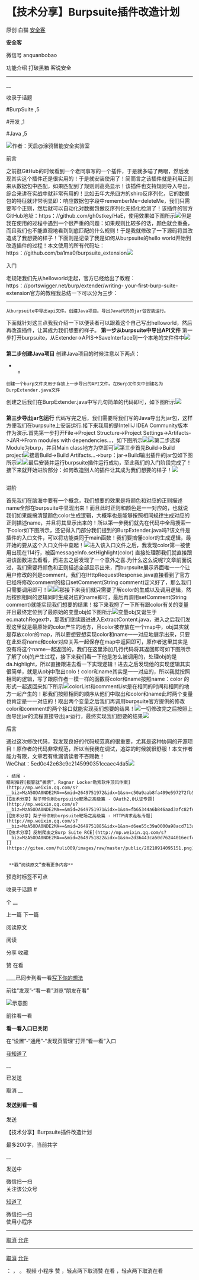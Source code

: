 #  【技术分享】Burpsuite插件改造计划

原创 白猫  [ 安全客 ](javascript:void\(0\);)

**安全客** ![]()

微信号 anquanbobao

功能介绍 打破黑箱 客说安全

____

__

收录于话题

#BurpSuite ,5

#开发 ,1

#Java ,5

![](https://gitee.com/fuli009/images/raw/master/public/20210914095127.png)作者：天启@涂鸦智能安全实验室  
![]()

前言

之前逛GitHub的时候看到一个老同事写的一个插件，于是就多喵了两眼，然后发现其实这个插件还是很实用的！于是就安装使用了！简而言之该插件就是利用正则来从数据包中匹配，如果匹配到了规则则高亮显示！该插件也支持规则导入导出，综合来讲在实战中就非常有用的！比如去年大杀四方的shiro反序列化，它的数据包的特征就非常明显即：响应数据包字段中rememberMe=deleteMe，我们只需要写个正则，然后就可以自动化对数据包做反序列化无损化检测了！该插件的官方GitHub地址：https：//github.com/gh0stkey/HaE，使用效果如下图所示![](https://gitee.com/fuli009/images/raw/master/public/20210914095128.png)但是我在使用的过程中遇到一个很严重的问题：如果规则比较多的话，颜色就会重叠，而且我们也不能直观地看到到底匹配的什么规则！于是我就修改了一下源码将其改造成了我想要的样子！下面则是记录了我是如何从burpsuite的hello
world开始到改造插件的过程！本文使用的所有代码址：https：//github.com/ba1ma0/burpsuite_extension![](https://gitee.com/fuli009/images/raw/master/public/20210914095129.png)
![]()

入门

老规矩我们先从helloworld走起，官方已经给出了教程：https：//portswigger.net/burp/extender/writing-
your-first-burp-suite-extension![]()官方的教程我总结一下可以分为三步：

  *   *   * 

    
    
    从burpsuite中导出api文件。创建Java项目。导出Java代码的jar包安装运行。

下面就针对这三点我我介绍一下以便读者可以跟着这个自己写出helloworld，然后再改造插件，让其成为我们想要的样子。
**第一步从burpsuite中导出API文件**
第一步打开burpsuite，从Extender->APIS->SaveInterface到一个本地的文件件中![](https://gitee.com/fuli009/images/raw/master/public/20210914095131.png)

###

 **第二步创建Java项目** 创建Java项目的时候注意以下两点：

  *   * 

    
    
    创建一个burp文件夹用于存放上一步导出的API文件。在Burp文件夹中创建名为BurpExtender.java文件

创建之后我们在BurpExtender.java中写几句简单的代码即可，如下图所示![](https://gitee.com/fuli009/images/raw/master/public/20210914095132.png)

###

 **第三步导出jar包运行**
代码写完之后，我们需要将我们写的Java导出为jar包，这样方便我们在burpsuite上安装运行.接下来我用的是IntelliJ IDEA
Community版本作为演示.首先第一步打开File->Project Structure->Project
Settings->Artifacts->JAR->From modules with
dependencies...，如下图所示![](https://gitee.com/fuli009/images/raw/master/public/20210914095133.png)![](https://gitee.com/fuli009/images/raw/master/public/20210914095134.png)第二步选择Module为burp，并且Main
class地方为空即可![](https://gitee.com/fuli009/images/raw/master/public/20210914095135.png)第三步首先Build->Build
project![](https://gitee.com/fuli009/images/raw/master/public/20210914095136.png)接着Build->Build
Artifacts…->burp：jar->Build输出插件的jar包如下图所示![](https://gitee.com/fuli009/images/raw/master/public/20210914095137.png)![](https://gitee.com/fuli009/images/raw/master/public/20210914095138.png)最后安装并运行burpsuite插件运行成功，至此我们的入门阶段完成了！接下来就开始进阶部分：如何改造别人的插件让其成为我们想要的样子！![](https://gitee.com/fuli009/images/raw/master/public/20210914095139.png)

  

![]()

进阶

首先我们在脑海中要有一个概念，我们想要的效果是将颜色和对应的正则描述name全部在burpsuite中显现出来！而且此时正则和颜色是一一对应的，也就说我们如果能搞清楚颜色color生成逻辑，大概率也是能够按照相同规律生成对应的正则描述name，并且将其显示出来的！所以第一步我们就先在代码中全局搜索一下color如下图所示，还记得入门部分我们提到的BurpExtender.java吗?该文件是插件的入口文件，可以将功能类同于main函数！我们要搞懂color的生成逻辑，最开始的要从这个入口文件中查起！![](https://gitee.com/fuli009/images/raw/master/public/20210914095141.png)进入该入口文件之后，我发现color第一被使用出现在114行，被函messageInfo.setHighlight(color)
直接处理那我们就直接跟进该函数进去看看，而进去之后发现了一个意外之喜.为什么这么说呢?文章前面说过，我们需要将颜色和正则描述全部显示出来，而burpsuite展示界面唯一一个让用户修改的列是comment，我们在IHttpRequestResponse.java直接看到了官方已经将修改comment的接口setComment(String
comment)定义好了，那么我们只需要调用即可！![](https://gitee.com/fuli009/images/raw/master/public/20210914095143.png)![](https://gitee.com/fuli009/images/raw/master/public/20210914095144.png)那接下来我们就只需要了解color的生成以及调用逻辑，然后按照相同的逻辑同时生成对应的name即可，最后再调用setComment(String
comment)就能实现我们想要的结果！接下来我捋了一下所有跟color有关的变量并且最终定位到了最原始的变量obj如下图所示![](https://gitee.com/fuli009/images/raw/master/public/20210914095145.png)变量obj又诞生于ec.matchRegex中，那我们继续跟进进入ExtractContent.java，进入之后我们发现这里就是最原始的color产生的地方，且color被存放在一个map中，obj其实就是存放color的map，所以要想要想实现color和name一一对应地展示出来，只要在此处将name和color对应关系一起保存在map中返回即可，原作者这里其实是没有将这个name一起返回的，我们在这里添加几行代码将其返回即可如下图所示了解了obj的产生过程，接下来我们看一下他是怎么被调用的，处理obj的是da.highlight，所以直接跟进去看一下实现逻辑！进去之后发现他的实现逻辑其实很简单，就是从obj中取出colo！color和name其实是一一对应的，所以我就按照相同的逻辑，写了跟原作者一模一样的函数将color和name按照name：color
的形式一起返回来如下所示![](https://gitee.com/fuli009/images/raw/master/public/20210914095146.png)colorList和commentList是在相同的时间和相同的地方一起产生的！那我们按照相同的顺序从他们中取出和color和name此时两个变量也肯定是一一对应的！取出两个变量之后我们再调用burpsuite官方提供的修改color和comment的两个接口就能实现我们想要的结果！![](https://gitee.com/fuli009/images/raw/master/public/20210914095147.png)一切修改完之后按照上面导出jar的流程直接导出jar运行，最终实现我们想要的结果![](https://gitee.com/fuli009/images/raw/master/public/20210914095148.png)  
![]()

后言

通过这次修改代码，我发现良好的代码规范真的很重要，尤其是这种协同的开源项目！原作者的代码非常规范，所以当我我在调试，追踪的时候就很舒服！本文作者能力有限，文章若有纰漏请读者不吝赐教！  
WeChat：5ed0c42e63c9c2145990351ccaec4da5![](https://gitee.com/fuli009/images/raw/master/public/20210914095150.png)

    
    
      
    - 结尾 -  
    精彩推荐[报警就“撕票”，Ragnar Locker勒索软件顶风作案](http://mp.weixin.qq.com/s?__biz=MzA5ODA0NDE2MA==&mid=2649751972&idx=1&sn=c50a9aab8fa409e597272fb5585b3009&chksm=889331cbbfe4b8dd98034fc6b86200c85770cb660cc9f1adcaf1b4c871500b137493c2575343&scene=21#wechat_redirect)  
    [【技术分享】梨子带你刷burpsuite靶场之高级篇 - OAuth2.0认证专题](http://mp.weixin.qq.com/s?__biz=MzA5ODA0NDE2MA==&mid=2649751971&idx=1&sn=fb65344a6b846aad3afc82fe42c1b17e&chksm=889331ccbfe4b8dae0c6d8b755511f85b80e3c39831d7b0c1ac4c6d57f0959cb0e18c7e23ba5&scene=21#wechat_redirect)  
    [【技术分享】梨子带你刷burpsuite靶场之高级篇 - HTTP请求走私专题](http://mp.weixin.qq.com/s?__biz=MzA5ODA0NDE2MA==&mid=2649751885&idx=1&sn=d6ee55c39a0000a98acd713ac7eb94a3&chksm=88933122bfe4b8345a50b27c4255533549873b34d1138d52b01f16925313ac54405d77ba3533&scene=21#wechat_redirect)  
    [【技术分享】反制爬虫之Burp Suite RCE](http://mp.weixin.qq.com/s?__biz=MzA5ODA0NDE2MA==&mid=2649751822&idx=1&sn=2d36443ca50d76244016ecf4a9451a53&chksm=88933161bfe4b8777ec506375b5c1f3195b2f7a520606455ab35a89499a3530f13cf24646dd5&scene=21#wechat_redirect)![](https://gitee.com/fuli009/images/raw/master/public/20210914095151.png)
    
    
     **戳“阅读原文”查看更多内容**

预览时标签不可点

收录于话题 #

个 __

上一篇 下一篇

阅读原文

阅读

分享 收藏

赞 在看

____已同步到看一看[写下你的想法](javascript:;)

前往“发现”-“看一看”浏览“朋友在看”

![示意图](//res.wx.qq.com/mmbizwap/zh_CN/htmledition/images/pic/appmsg/pic_like_comment55871f.png)

前往看一看

**看一看入口已关闭**

在“设置”-“通用”-“发现页管理”打开“看一看”入口

[我知道了](javascript:;)

__

已发送

取消 __

####  发送到看一看

发送

【技术分享】Burpsuite插件改造计划

最多200字，当前共字

__

发送中

微信扫一扫  
关注该公众号

[知道了](javascript:;)

微信扫一扫  
使用小程序

****

[取消](javascript:void\(0\);) [允许](javascript:void\(0\);)

****

[取消](javascript:void\(0\);) [允许](javascript:void\(0\);)

： ， 。 视频 小程序 赞 ，轻点两下取消赞 在看 ，轻点两下取消在看

